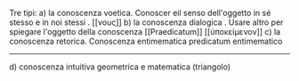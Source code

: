 Tre tipi:
a) la conoscenza voetica. Conoscer eil senso dell'oggetto in sé stesso e in noi stessi . [[νους]]
b) la conoscenza dialogica . Usare altro per spiegare l'oggetto della conoscenza [[Praedicatum]] [[ὑποκείμενον]] 
c) la conoscenza retorica. Conoscenza entimematica predicatum entimematico

-------
d) conoscenza intuitiva geometrica e matematica (triangolo)